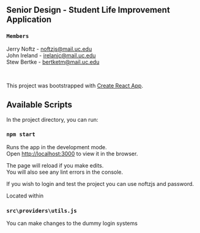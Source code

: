 ## Senior Design - Student Life Improvement Application 

### `Members`
Jerry Noftz - noftzjs@mail.uc.edu<br />
John Ireland - irelanjc@mail.uc.edu<br />
Stew Bertke - bertketm@mail.uc.edu<br />

<br />

This project was bootstrapped with [Create React App](https://github.com/facebook/create-react-app).

## Available Scripts

In the project directory, you can run:

### `npm start`

Runs the app in the development mode.<br />
Open [http://localhost:3000](http://localhost:3000) to view it in the browser.

The page will reload if you make edits.<br />
You will also see any lint errors in the console.

If you wish to login and test the project you can use noftzjs and password.

Located within

### `src\providers\utils.js`

You can make changes to the dummy login systems 
